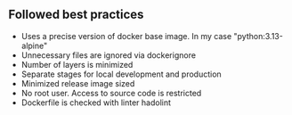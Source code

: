 ## Followed best practices
- Uses a precise version of docker base image. In my case "python:3.13-alpine"
- Unnecessary files are ignored via dockerignore
- Number of layers is minimized
- Separate stages for local development and production
- Minimized release image sized
- No root user. Access to source code is restricted
- Dockerfile is checked with linter hadolint